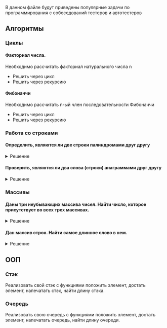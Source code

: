 В данном файле будут приведены популярные задачи по программирования с собеседований тестеров и автотестеров

## Алгоритмы

### Циклы

#### Факториал числа.
Необходимо рассчитать факториал натурального числа n
* Решить через цикл
* Решить через рекурсию

#### Фибоначчи
Необходимо рассчитать n-ый член последовательности Фибоначчи
* Решить через цикл
* Решить через рекурсию

### Работа со строками

#### Определить, являются ли две строки палиндромами друг другу
<details>
<summary>Решение</summary>
    
public class Main {
    
    public static boolean isPalindrome(String s1, String s2) {
      
      boolean result = true;
      
      s1 = (s1.toLowerCase()).trim();
      char[] s1Array = s1.toCharArray();
      
      s2 = (s2.toLowerCase()).trim();
      char[] s2Array = s2.toCharArray();
      
      if(s1Array.length != s2Array.length) {
        result = false;
      }
      else {
        
        int l = s1Array.length;
        
        for(int i = 0; i < l; i++) {
          if(s1Array[i] != s2Array[l-i-1]) {
            result = false;
          }
        }
        }
      return result;
    }
    
    public static void main(String[] args) {
      
      String s1 = "anton";
      String s2 = "notna";
      String s3 = "antan";
      
      System.out.println(isPalindrome(s1, s2));  //  true
      System.out.println(isPalindrome(s1, s3));  //  false      
      
      String s4 = "potato";
      String s5 = "otatop";
      String s6 = "ototop";
      
      System.out.println(isPalindrome(s4, s5));  //  true
      System.out.println(isPalindrome(s4, s6));  //  false
  }
}

</details> 


#### Проверить, являются ли два слова (строки) анаграммами друг другу
<details>
<summary>Решение</summary>
    
public class Main {
    
    public static boolean isAnagram(String s1, String s2) {
      
      boolean result = false;
      
      s1 = (s1.toLowerCase()).trim();
      char[] s1Array = s1.toCharArray();
      
      s2 = (s2.toLowerCase()).trim();
      char[] s2Array = s2.toCharArray();
      
      if(s1Array.length != s2Array.length) {
        result = false;
      }
      else {
        Arrays.sort(s1Array);
        Arrays.sort(s2Array);
        
        if(Arrays.equals(s1Array, s2Array) == true)
          result = true;
        else
          result = false;
        }
      return result;
    }
    
    public static void main(String[] args) {
      
      String s1 = "anton";
      String s2 = "noant";
      String s3 = "antan";
      String s4 = "ANTON";
      String s5 = "antony";
      
      System.out.println(isAnagram(s1, s2));  //  true
      System.out.println(isAnagram(s1, s3));  //  false
      System.out.println(isAnagram(s1, s4));  //  true
      System.out.println(isAnagram(s1, s5));  //  false
  }
}

</details> 

### Массивы

#### Даны три неубывающих массива чисел. Найти число, которое присутствует во всех трех массивах.
<details>
<summary>Решение</summary>

    public class HelloWorld{

    public static void main(String []args){
    
        int[] array1 = {1,2,4,5};
        int[] array2 = {3,3,4};
        int[] array3 = {2,3,4,5,6};
        
        for(int i = 0; i < array1.length; i++)
        {
            for(int j = 0; j < array2.length; j++)
            {
                for(int k = 0; k < array3.length; k++)
                {
                    if((array1[i] == array2[j]) && (array1[i] == array3[k]))
                    {
                        System.out.println(array1[i]);
                        break;
                    }
                 }
              }
            }
          }
        }

</details>
                                                 
#### Дан массив строк. Найти самое длинное слово в нем.
<details>
<summary>Решение</summary>
    
    public class Main {

        public static String findLongestWord(String[] array) {

          int max = 0;
          int index = 0;

          for(int i = 0; i < array.length; i++) {
            if(array[i].length() > max) {
              index = i;
              max = array[i].length();
            }
          }

          return array[index];

        }

        public static void main(String[] args) {

          String[] array1 = {"Test", "Anton", "Chicago", "Low"};
          String[] array2 = {"", "", "", ""};

          System.out.println(findLongestWord(array1));
          System.out.println(findLongestWord(array2));

      }
    }

</details> 
    
## ООП

### Стэк
Реализовать свой стэк с функциями положить элемент, достать элемент, напечатать стэк, найти длину стэка.

### Очередь
Реализовать свою очередь с функциями положить элемент, достать элемент, напечатать очередь, найти длину очереди.
